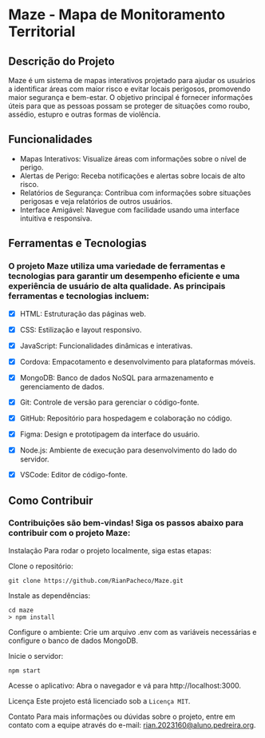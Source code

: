# Maze - Mapa de Monitoramento Territorial
## Descrição do Projeto
  Maze é um sistema de mapas interativos projetado para ajudar os usuários a identificar áreas com maior risco e evitar locais perigosos, promovendo maior segurança e bem-estar. O objetivo principal é fornecer informações úteis para que as pessoas possam se proteger de situações como roubo, assédio, estupro e outras formas de violência.

## Funcionalidades
  - Mapas Interativos: Visualize áreas com informações sobre o nível de perigo.
  - Alertas de Perigo: Receba notificações e alertas sobre locais de alto risco.
  - Relatórios de Segurança: Contribua com informações sobre situações perigosas e veja relatórios de outros usuários.
  - Interface Amigável: Navegue com facilidade usando uma interface intuitiva e responsiva.
## Ferramentas e Tecnologias
### O projeto Maze utiliza uma variedade de ferramentas e tecnologias para garantir um desempenho eficiente e uma experiência de usuário de alta qualidade. As principais ferramentas e tecnologias incluem:

- [x] HTML: Estruturação das páginas web.
- [x] CSS: Estilização e layout responsivo.
- [x] JavaScript: Funcionalidades dinâmicas e interativas.
- [x] Cordova: Empacotamento e desenvolvimento para plataformas móveis.
- [x] MongoDB: Banco de dados NoSQL para armazenamento e gerenciamento de dados.
- [x] Git: Controle de versão para gerenciar o código-fonte.
- [x] GitHub: Repositório para hospedagem e colaboração no código.
- [x] Figma: Design e prototipagem da interface do usuário.
- [x] Node.js: Ambiente de execução para desenvolvimento do lado do servidor.
- [x] VSCode: Editor de código-fonte.


## Como Contribuir
### Contribuições são bem-vindas! Siga os passos abaixo para contribuir com o projeto Maze:

Instalação
Para rodar o projeto localmente, siga estas etapas:

Clone o repositório:

```
git clone https://github.com/RianPacheco/Maze.git
```
Instale as dependências:

```
cd maze
> npm install
```
Configure o ambiente: 
Crie um arquivo .env com as variáveis necessárias e configure o banco de dados MongoDB.

Inicie o servidor:

```
npm start
```
Acesse o aplicativo: Abra o navegador e vá para http://localhost:3000.

Licença
Este projeto está licenciado sob a ```Licença MIT```.

Contato
Para mais informações ou dúvidas sobre o projeto, entre em contato com a equipe através do e-mail: rian.2023160@aluno.pedreira.org.

